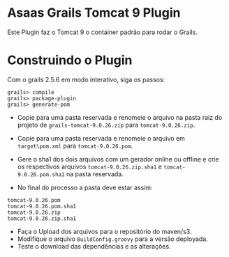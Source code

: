 Asaas Grails Tomcat 9 Plugin
======================

Este Plugin faz o Tomcat 9 o container padrão para rodar o Grails.

Construindo o Plugin
======================
Com o grails 2.5.6 em modo interativo, siga os passos:
```shell
grails> compile
grails> package-plugin
grails> generate-pom
```

* Copie para uma pasta reservada e renomeie o arquivo na pasta raiz do projeto de `grails-tomcat-9.0.26.zip` para `tomcat-9.0.26.zip`.
* Copie para uma pasta reservada e renomeie o arquivo em `target\pom.xml` para `tomcat-9.0.26.pom`.
* Gere o sha1 dos dois arquivos com um gerador online ou offline e crie os respectivos arquivos `tomcat-9.0.26.zip.sha1` e `tomcat-9.0.26.pom.sha1` na pasta reservada.

* No final do processo a pasta deve estar assim:
```
tomcat-9.0.26.pom
tomcat-9.0.26.pom.sha1
tomcat-9.0.26.zip
tomcat-9.0.26.zip.sha1
```

* Faça o Upload dos arquivos para o repositório do maven/s3.
* Modifique o arquivo `BuildConfig.groovy` para a versão deployada.
* Teste o download das dependências e as alterações.


